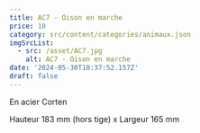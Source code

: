 ```yaml
---
title: AC7 - Oison en marche
price: 10
category: src/content/categories/animaux.json
imgSrcList:
  - src: /asset/AC7.jpg
    alt: AC7 - Oison en marche
date: '2024-05-30T10:37:52.157Z'
draft: false
---
```


En acier Corten

Hauteur 183 mm (hors tige) x Largeur 165 mm
